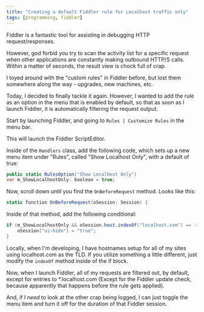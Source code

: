 ```yaml
---
title: "Creating a default Fiddler rule for Localhost traffic only"
tags: [programming, fiddler]
---
```


Fiddler is a fantastic tool for assisting in debugging HTTP request/responses.

However, god forbid you try to scan the activity list for a specific request when other applications are constantly making outbound HTTP/S calls.  Within a matter of seconds, the result view is chock full of crap.

I toyed around with the "custom rules" in Fiddler before, but lost them somewhere along the way - upgrades, new machines, etc.

Today, I decided to finally tackle it again.  However, I wanted to add the rule as an option in the menu that is enabled by default, so that as soon as I launch Fiddler, it is automatically filtering the request output.

Start by launching Fiddler, and going to ```Rules | Customize Rules``` in the menu bar.

This will launch the Fiddler ScriptEditor.

Inside of the ```Handlers``` class, add the following code, which sets up a new menu item under "Rules", called "Show Localhost Only", with a default of true:

```csharp
public static RulesOption("Show Localhost Only")
var m_ShowLocalhostOnly: boolean = true;
```

Now, scroll down until you find the ```OnBeforeRequest``` method.  Looks like this:

```csharp
static function OnBeforeRequest(oSession: Session) {        
```

Inside of that method, add the following conditional:

```csharp
if (m_ShowLocalhostOnly && oSession.host.indexOf("localhost.com") == -1) {
	oSession["ui-hide"] = "true";
} 
```

Locally, when I'm developing, I have hostnames setup for all of my sites using localhost.com as the TLD.  If you utilize something a little different, just modify the ```indexOf``` method inside of the if block.

Now, when I launch Fiddler, all of my requests are filtered out, by default, except for entries to *.localhost.com (Except for the Fiddler update check, because apparently that happens before the rule gets applied).

And, if I *need* to look at the other crap being logged, I can just toggle the menu item and turn it off for the duration of that Fiddler session.